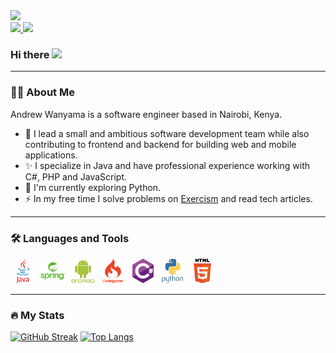   <div id="header" align="left">
    <img src="https://media.giphy.com/media/1GEATImIxEXVR79Dhk/giphy.gif" width="134"/>  
    <div id="badges">
      <a href="https://www.linkedin.com/in/andrew-wanyama" target="_blank">
        <img src="https://img.shields.io/badge/LinkedIn-blue?logo=linkedin&logoColor=white&style=flat"/>
      </a>
      <a href="https://www.abinstance.com/dev" target="_blank">
        <img src="https://img.shields.io/badge/Portfolio-rgb(223,%20255,%20128)&style=flat"/>
      </a>
    <div/>
    <h3>
      Hi there
      <img src="https://media.giphy.com/media/hvRJCLFzcasrR4ia7z/giphy.gif" width="30px"/>
    </h3>
  </div>

  ---

  ### 👨‍💻 About Me

  Andrew Wanyama is a software engineer based in Nairobi, Kenya.

  - :telescope: I lead a small and ambitious software development team while also contributing to frontend and backend for building web and mobile applications.
  - ✨ I specialize in Java and have professional experience working with C#, PHP and JavaScript.  
  - :seedling: I'm currently exploring Python.
  - :zap: In my free time I solve problems on [Exercism](https://exercism.org) and read tech articles.

  ---

  ### :hammer_and_wrench: Languages and Tools

  <div>
    <img src="https://github.com/devicons/devicon/blob/master/icons/java/java-original-wordmark.svg" title="Java" alt="Java" width="40" height="40"/>&nbsp;  
    <img src="https://github.com/devicons/devicon/blob/master/icons/spring/spring-original-wordmark.svg" title="Spring" alt="Spring" width="40" height="40"/>&nbsp;
    <img src="https://github.com/devicons/devicon/blob/master/icons/android/android-plain-wordmark.svg" title="Android" alt="Android" width="40" height="40"/>&nbsp;
    <img src="https://github.com/devicons/devicon/blob/master/icons/codeigniter/codeigniter-plain-wordmark.svg" title="CodeIgniter" alt="CodeIgniter" width="40" height="40"/>&nbsp;
    <img src="https://github.com/devicons/devicon/blob/master/icons/csharp/csharp-original.svg" title="csharp" alt="csharp" width="40" height="40"/>&nbsp;
    <img src="https://github.com/devicons/devicon/blob/master/icons/python/python-original-wordmark.svg" title="Python" alt="Python" width="40" height="40"/>&nbsp;
    <img src="https://github.com/devicons/devicon/blob/master/icons/html5/html5-original-wordmark.svg" title="HTML5" alt="HTML" width="40" height="40"/>&nbsp;
  </div>

  ---

  ### :fire: My Stats

  [![GitHub Streak](http://github-readme-streak-stats.herokuapp.com?user=andrew-wanyama&theme=dark&background=000000)](https://git.io/streak-stats)
  [![Top Langs](https://github-readme-stats.vercel.app/api/top-langs/?username=andrew-wanyama&count_private=true&layout=compact&theme=vision-friendly-dark)](https://github.com/anuraghazra/github-readme-stats)
